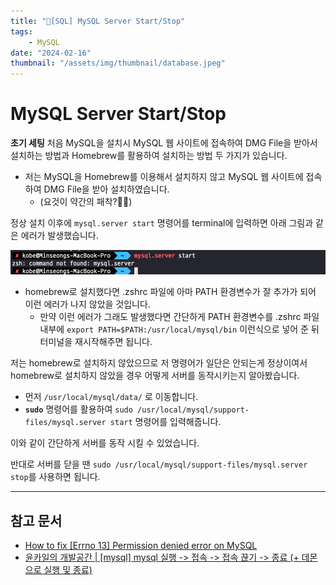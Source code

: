 ```yaml
---
title: "🐋[SQL] MySQL Server Start/Stop"
tags:
    - MySQL
date: "2024-02-16"
thumbnail: "/assets/img/thumbnail/database.jpeg"
---
```


# MySQL Server Start/Stop

**초기 세팅**
처음 MySQL을 설치시 MySQL 웹 사이트에 접속하여 DMG File을 받아서 설치하는 방법과 Homebrew를 활용하여 설치하는 방법 두 가지가 있습니다.
* 저는 MySQL을 Homebrew를 이용해서 설치하지 않고 MySQL 웹 사이트에 접속하여 DMG File을 받아 설치하였습니다.
    * (요것이 약간의 패착?😵‍💫)

정상 설치 이후에 `mysql.server start` 명령어를 terminal에 입력하면 아래 그림과 같은 에러가 발생했습니다.

<img src="https://github.com/devKobe24/images/blob/main/mysql%E1%84%8C%E1%85%A5%E1%86%B8%E1%84%89%E1%85%A9%E1%86%A8%E1%84%8B%E1%85%A6%E1%84%85%E1%85%A5-0.png?raw=true">

* homebrew로 설치했다면 .zshrc 파일에 아마 PATH 환경변수가 잘 추가가 되어 이런 에러가 나지 않았을 것입니다.
    * 만약 이런 에러가 그래도 발생했다면 간단하게 PATH 환경변수를 .zshrc 파일 내부에 `export PATH=$PATH:/usr/local/mysql/bin` 이런식으로 넣어 준 뒤 터미널을 재시작해주면 됩니다.

저는 homebrew로 설치하지 않았으므로 저 명령어가 일단은 안되는게 정상이여서 homebrew로 설치하지 않았을 경우 어떻게 서버를 동작시키는지 알아봤습니다.

* 먼저 `/usr/local/mysql/data/` 로 이동합니다.
* **`sudo`** 명령어를 활용하여 `sudo /usr/local/mysql/support-files/mysql.server start` 명령어를 입력해줍니다.

이와 같이 간단하게 서버를 동작 시킬 수 있었습니다.

반대로 서버를 닫을 땐 `sudo /usr/local/mysql/support-files/mysql.server stop`를 사용하면 됩니다.

---

## 참고 문서

- [How to fix [Errno 13] Permission denied error on MySQL](https://medium.com/@kjavaman12/how-to-fix-errno-13-permission-denied-error-on-mysql-71b35e0efdd1)
- [윤카일의 개발공간 | [mysql] mysql 실행 -> 접속 -> 접속 끊기 -> 종료 (+ 데몬으로 실행 및 종료)](https://yoons-development-space.tistory.com/11)
